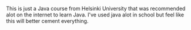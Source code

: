 This is just a Java course from Helsinki University that was recommended alot on the internet to learn Java. I've used java alot in school but feel like this will better cement everything. 